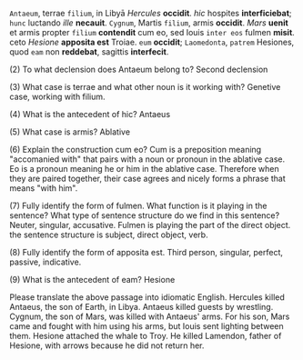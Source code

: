 `Antaeum`, terrae `filium`, in Libyā *Hercules* **occidit**. *hic* hospites **interficiebat**; `hunc` luctando *ille* **necauit**. `Cygnum`, Martis `filium`, armis **occidit**. *Mars* **uenit** et armis propter `filium` **contendit** cum eo, sed Iouis `inter eos` fulmen **misit**. ceto *Hesione* **apposita est** Troiae. `eum` **occidit**; `Laomedonta`, `patrem` Hesiones, quod `eam` non **reddebat**, sagittis **interfecit**.

(2) To what declension does Antaeum belong to?
    Second declension

(3) What case is terrae and what other noun is it working with?
    Genetive case, working with filium. 

(4) What is the antecedent of hic?
    Antaeus

(5) What case is armis?
    Ablative

(6) Explain the construction cum eo?
    Cum is a preposition meaning "accomanied with" that pairs with a noun or pronoun in the ablative case. Eo is a pronoun meaning he or him in the ablative case. Therefore when they are paired together, their case agrees and nicely forms a phrase that means "with him".

(7) Fully identify the form of fulmen. What function is it playing in the sentence? What type of sentence structure do we find in this sentence?
    Neuter, singular, accusative. Fulmen is playing the part of the direct object. the sentence structure is subject, direct object, verb.

(8) Fully identify the form of apposita est.
    Third person, singular, perfect, passive, indicative.

(9) What is the antecedent of eam?
    Hesione

Please translate the above passage into idiomatic English.
    Hercules killed Antaeus, the son of Earth, in Libya. 
    Antaeus killed guests by wrestling. 
    Cygnum, the son of Mars, was killed with Antaeus' arms. 
    For his son, Mars came and fought with him using his arms, but Iouis sent lighting between them.
    Hesione attached the whale to Troy.
    He killed Lamendon, father of Hesione, with arrows because he did not return her. 






